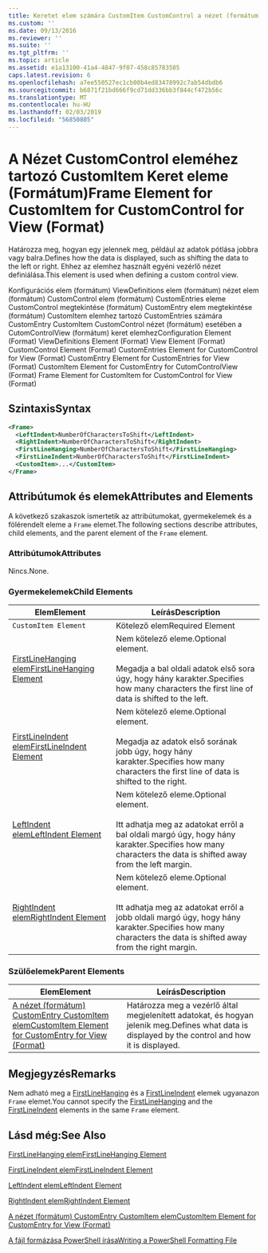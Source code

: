```yaml
---
title: Keretet elem számára CustomItem CustomControl a nézet (formátum) |} A Microsoft Docs
ms.custom: ''
ms.date: 09/13/2016
ms.reviewer: ''
ms.suite: ''
ms.tgt_pltfrm: ''
ms.topic: article
ms.assetid: e1a13100-41a4-4847-9f07-458c85783505
caps.latest.revision: 6
ms.openlocfilehash: a7ee550527ec1cb00b4ed83478992c7ab54dbdb6
ms.sourcegitcommit: b6871f21bd666f9cd71dd336bb3f844cf472b56c
ms.translationtype: MT
ms.contentlocale: hu-HU
ms.lasthandoff: 02/03/2019
ms.locfileid: "56850805"
---
```

# <a name="frame-element-for-customitem-for-customcontrol-for-view-format"></a><span data-ttu-id="8f01c-102">A Nézet CustomControl eleméhez tartozó CustomItem Keret eleme (Formátum)</span><span class="sxs-lookup"><span data-stu-id="8f01c-102">Frame Element for CustomItem for CustomControl for View (Format)</span></span>

<span data-ttu-id="8f01c-103">Határozza meg, hogyan egy jelennek meg, például az adatok pótlása jobbra vagy balra.</span><span class="sxs-lookup"><span data-stu-id="8f01c-103">Defines how the data is displayed, such as shifting the data to the left or right.</span></span> <span data-ttu-id="8f01c-104">Ehhez az elemhez használt egyéni vezérlő nézet definiálása.</span><span class="sxs-lookup"><span data-stu-id="8f01c-104">This element is used when defining a custom control view.</span></span>

<span data-ttu-id="8f01c-105">Konfigurációs elem (formátum) ViewDefinitions elem (formátum) nézet elem (formátum) CustomControl elem (formátum) CustomEntries eleme CustomControl megtekintése (formátum) CustomEntry elem megtekintése (formátum) CustomItem elemhez tartozó CustomEntries számára CustomEntry CustomItem CustomControl nézet (formátum) esetében a CutomControlView (formátum) keret elemhez</span><span class="sxs-lookup"><span data-stu-id="8f01c-105">Configuration Element (Format) ViewDefinitions Element (Format) View Element (Format) CustomControl Element (Format) CustomEntries Element for CustomControl for View (Format) CustomEntry Element for CustomEntries for View (Format) CustomItem Element for CustomEntry for CutomControlView (Format) Frame Element for CustomItem for CustomControl for View (Format)</span></span>

## <a name="syntax"></a><span data-ttu-id="8f01c-106">Szintaxis</span><span class="sxs-lookup"><span data-stu-id="8f01c-106">Syntax</span></span>

```xml
<Frame>
  <LeftIndent>NumberOfCharactersToShift</LeftIndent>
  <RightIndent>NumberOfCharactersToShift</RightIndent>
  <FirstLineHanging>NumberOfCharactersToShift</FirstLineHanging>
  <FirstLineIndent>NumberOfCharactersToShift</FirstLineIndent>
  <CustomItem>...</CustomItem>
</Frame>
```

## <a name="attributes-and-elements"></a><span data-ttu-id="8f01c-107">Attribútumok és elemek</span><span class="sxs-lookup"><span data-stu-id="8f01c-107">Attributes and Elements</span></span>

<span data-ttu-id="8f01c-108">A következő szakaszok ismertetik az attribútumokat, gyermekelemek és a fölérendelt eleme a `Frame` elemet.</span><span class="sxs-lookup"><span data-stu-id="8f01c-108">The following sections describe attributes, child elements, and the parent element of the `Frame` element.</span></span>

### <a name="attributes"></a><span data-ttu-id="8f01c-109">Attribútumok</span><span class="sxs-lookup"><span data-stu-id="8f01c-109">Attributes</span></span>

<span data-ttu-id="8f01c-110">Nincs.</span><span class="sxs-lookup"><span data-stu-id="8f01c-110">None.</span></span>

### <a name="child-elements"></a><span data-ttu-id="8f01c-111">Gyermekelemek</span><span class="sxs-lookup"><span data-stu-id="8f01c-111">Child Elements</span></span>

|<span data-ttu-id="8f01c-112">Elem</span><span class="sxs-lookup"><span data-stu-id="8f01c-112">Element</span></span>|<span data-ttu-id="8f01c-113">Leírás</span><span class="sxs-lookup"><span data-stu-id="8f01c-113">Description</span></span>|
|-------------|-----------------|
|`CustomItem Element`|<span data-ttu-id="8f01c-114">Kötelező elem</span><span class="sxs-lookup"><span data-stu-id="8f01c-114">Required Element</span></span>|
|[<span data-ttu-id="8f01c-115">FirstLineHanging elem</span><span class="sxs-lookup"><span data-stu-id="8f01c-115">FirstLineHanging Element</span></span>](./firstlinehanging-element-for-frame-for-customcontrol-for-view-format.md)|<span data-ttu-id="8f01c-116">Nem kötelező eleme.</span><span class="sxs-lookup"><span data-stu-id="8f01c-116">Optional element.</span></span><br /><br /> <span data-ttu-id="8f01c-117">Megadja a bal oldali adatok első sora úgy, hogy hány karakter.</span><span class="sxs-lookup"><span data-stu-id="8f01c-117">Specifies how many characters the first line of data is shifted to the left.</span></span>|
|[<span data-ttu-id="8f01c-118">FirstLineIndent elem</span><span class="sxs-lookup"><span data-stu-id="8f01c-118">FirstLineIndent Element</span></span>](./firstlineindent-element-for-frame-for-customcontrol-for-view-format.md)|<span data-ttu-id="8f01c-119">Nem kötelező eleme.</span><span class="sxs-lookup"><span data-stu-id="8f01c-119">Optional element.</span></span><br /><br /> <span data-ttu-id="8f01c-120">Megadja az adatok első sorának jobb úgy, hogy hány karakter.</span><span class="sxs-lookup"><span data-stu-id="8f01c-120">Specifies how many characters the first line of data is shifted to the right.</span></span>|
|[<span data-ttu-id="8f01c-121">LeftIndent elem</span><span class="sxs-lookup"><span data-stu-id="8f01c-121">LeftIndent Element</span></span>](./leftindent-element-for-frame-for-customcontrol-for-view-format.md)|<span data-ttu-id="8f01c-122">Nem kötelező eleme.</span><span class="sxs-lookup"><span data-stu-id="8f01c-122">Optional element.</span></span><br /><br /> <span data-ttu-id="8f01c-123">Itt adhatja meg az adatokat erről a bal oldali margó úgy, hogy hány karakter.</span><span class="sxs-lookup"><span data-stu-id="8f01c-123">Specifies how many characters the data is shifted away from the left margin.</span></span>|
|[<span data-ttu-id="8f01c-124">RightIndent elem</span><span class="sxs-lookup"><span data-stu-id="8f01c-124">RightIndent Element</span></span>](./rightindent-element-for-frame-for-customcontrol-for-view-format.md)|<span data-ttu-id="8f01c-125">Nem kötelező eleme.</span><span class="sxs-lookup"><span data-stu-id="8f01c-125">Optional element.</span></span><br /><br /> <span data-ttu-id="8f01c-126">Itt adhatja meg az adatokat erről a jobb oldali margó úgy, hogy hány karakter.</span><span class="sxs-lookup"><span data-stu-id="8f01c-126">Specifies how many characters the data is shifted away from the right margin.</span></span>|

### <a name="parent-elements"></a><span data-ttu-id="8f01c-127">Szülőelemek</span><span class="sxs-lookup"><span data-stu-id="8f01c-127">Parent Elements</span></span>

|<span data-ttu-id="8f01c-128">Elem</span><span class="sxs-lookup"><span data-stu-id="8f01c-128">Element</span></span>|<span data-ttu-id="8f01c-129">Leírás</span><span class="sxs-lookup"><span data-stu-id="8f01c-129">Description</span></span>|
|-------------|-----------------|
|[<span data-ttu-id="8f01c-130">A nézet (formátum) CustomEntry CustomItem elem</span><span class="sxs-lookup"><span data-stu-id="8f01c-130">CustomItem Element for CustomEntry for View (Format)</span></span>](./customitem-element-for-customentry-for-customcontrol-for-view-format.md)|<span data-ttu-id="8f01c-131">Határozza meg a vezérlő által megjelenített adatokat, és hogyan jelenik meg.</span><span class="sxs-lookup"><span data-stu-id="8f01c-131">Defines what data is displayed by the control and how it is displayed.</span></span>|

## <a name="remarks"></a><span data-ttu-id="8f01c-132">Megjegyzés</span><span class="sxs-lookup"><span data-stu-id="8f01c-132">Remarks</span></span>

<span data-ttu-id="8f01c-133">Nem adható meg a [FirstLineHanging](./firstlinehanging-element-for-frame-for-customcontrol-for-view-format.md) és a [FirstLineIndent](./firstlineindent-element-for-frame-for-customcontrol-for-view-format.md) elemek ugyanazon `Frame` elemet.</span><span class="sxs-lookup"><span data-stu-id="8f01c-133">You cannot specify the [FirstLineHanging](./firstlinehanging-element-for-frame-for-customcontrol-for-view-format.md) and the [FirstLineIndent](./firstlineindent-element-for-frame-for-customcontrol-for-view-format.md) elements in the same `Frame` element.</span></span>

## <a name="see-also"></a><span data-ttu-id="8f01c-134">Lásd még:</span><span class="sxs-lookup"><span data-stu-id="8f01c-134">See Also</span></span>

[<span data-ttu-id="8f01c-135">FirstLineHanging elem</span><span class="sxs-lookup"><span data-stu-id="8f01c-135">FirstLineHanging Element</span></span>](./firstlinehanging-element-for-frame-for-customcontrol-for-view-format.md)

[<span data-ttu-id="8f01c-136">FirstLineIndent elem</span><span class="sxs-lookup"><span data-stu-id="8f01c-136">FirstLineIndent Element</span></span>](./firstlineindent-element-for-frame-for-customcontrol-for-view-format.md)

[<span data-ttu-id="8f01c-137">LeftIndent elem</span><span class="sxs-lookup"><span data-stu-id="8f01c-137">LeftIndent Element</span></span>](./leftindent-element-for-frame-for-customcontrol-for-view-format.md)

[<span data-ttu-id="8f01c-138">RightIndent elem</span><span class="sxs-lookup"><span data-stu-id="8f01c-138">RightIndent Element</span></span>](./rightindent-element-for-frame-for-customcontrol-for-view-format.md)

[<span data-ttu-id="8f01c-139">A nézet (formátum) CustomEntry CustomItem elem</span><span class="sxs-lookup"><span data-stu-id="8f01c-139">CustomItem Element for CustomEntry for View (Format)</span></span>](./customitem-element-for-customentry-for-customcontrol-for-view-format.md)

[<span data-ttu-id="8f01c-140">A fájl formázása PowerShell írása</span><span class="sxs-lookup"><span data-stu-id="8f01c-140">Writing a PowerShell Formatting File</span></span>](./writing-a-powershell-formatting-file.md)
